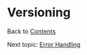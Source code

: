 # Versioning

Back to [Contents](0.contents.md)



Next topic:
[Error Handling](5.error-handling.md)